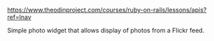 https://www.theodinproject.com/courses/ruby-on-rails/lessons/apis?ref=lnav

Simple photo widget that allows display of photos from a Flickr feed.
